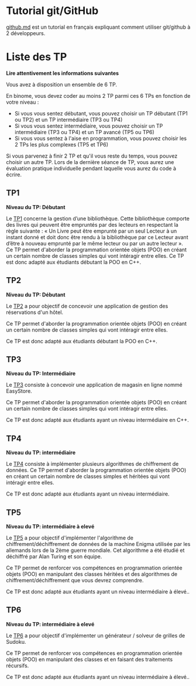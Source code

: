 # Tutorial git/GitHub
 
[github.md](../../utils/github.md) est un tutorial en français expliquant comment utiliser git/github à 2 développeurs.

# Liste des TP

**Lire attentivement les informations suivantes**

Vous avez à disposition un ensemble de 6 TP.

En binome, vous devez coder au moins 2 TP parmi ces 6 TPs en fonction de votre niveau :
* Si vous vous sentez débutant, vous pouvez choisir un TP débutant (TP1 ou TP2) et un TP intermédiaire (TP3 ou TP4)
* Si vous vous sentez intermédiaire, vous pouvez choisir un TP intermédiaire (TP3 ou TP4) et un TP avancé (TP5 ou TP6)
* Si vous vous sentez à l'aise en programmation, vous pouvez choisir les 2 TPs les plus complexes (TP5 et TP6)

Si vous parvenez à finir 2 TP et qu'il vous reste du temps, vous pouvez choisir un autre TP.
Lors de la dernière séance de TP, vous aurez une évaluation pratique individuelle pendant laquelle vous aurez du code à écrire.

## TP1

**Niveau du TP: Débutant**

Le [TP1](TP1.md) concerne la gestion d’une bibliothèque. Cette bibliothèque comporte des livres qui peuvent être empruntés par des lecteurs en respectant la règle suivante : « Un Livre peut être emprunté par un seul Lecteur à un instant donné et doit donc être rendu à la bibliothèque par ce Lecteur avant d’être à nouveau emprunté par le même lecteur ou par un autre lecteur ».
Ce TP permet d'aborder la programmation orientée objets (POO) en créant un certain nombre de classes simples qui vont intéragir entre elles. Ce TP est donc adapté aux étudiants débutant la POO en C++.


## TP2

**Niveau du TP: Débutant**

Le [TP2](TP2.md) a pour objectif de concevoir une application de gestion des réservations d'un hôtel.

Ce TP permet d'aborder la programmation orientée objets (POO) en créant un certain nombre de classes simples qui vont intéragir entre elles. 

Ce TP est donc adapté aux étudiants débutant la POO en C++.


## TP3

**Niveau du TP: Intermédiaire**

Le [TP3](TP3.md) consiste à concevoir une application de magasin en ligne nommé EasyStore. 

Ce TP permet d'aborder la programmation orientée objets (POO) en créant un certain nombre de classes simples qui vont intéragir entre elles. 

Ce TP est donc adapté aux étudiants ayant un niveau intermédiaire en C++.


## TP4

**Niveau du TP: intermédiaire**

Le [TP4](TP4.md) consiste à implémenter plusieurs algorithmes de chiffrement de données.
Ce TP permet d'aborder la programmation orientée objets (POO) en créant un certain nombre de classes simples et héritées qui vont intéragir entre elles. 

Ce TP est donc adapté aux étudiants ayant un niveau intermédiaire.


## TP5

**Niveau du TP: intermédiaire à elevé**

Le [TP5](TP5.md) a pour objectif d'implémenter l'algorithme de chiffrement/déchiffrement de données de la machine Enigma utilisée par les allemands lors de la 2ème guerre mondiale. Cet algorithme a été étudié et déchiffré par Alan Turing et son équipe.

Ce TP permet de renforcer vos compétences en programmation orientée objets (POO) en manipulant des classes héritées et des algorithmes de chiffrement/déchiffrement que vous devrez comprendre.

Ce TP est donc adapté aux étudiants ayant un niveau intermédiaire à élevé..


## TP6

**Niveau du TP: intermédiaire à elevé**

Le [TP6](TP6.md) a pour objectif d'implémenter un générateur / solveur de grilles de Sudoku.

Ce TP permet de renforcer vos compétences en programmation orientée objets (POO) en manipulant des classes et en faisant des traitements récursifs.

Ce TP est donc adapté aux étudiants ayant un niveau intermédiaire à élevé..



